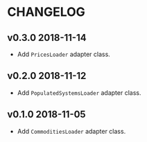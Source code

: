 # CHANGELOG

## v0.3.0 2018-11-14
* Add `PricesLoader` adapter class.

## v0.2.0 2018-11-12
* Add `PopulatedSystemsLoader` adapter class.

## v0.1.0 2018-11-05
* Add `CommoditiesLoader` adapter class.
